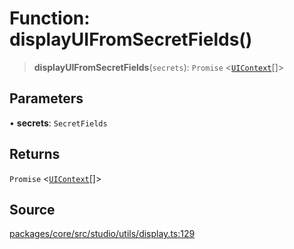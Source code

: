 # Function: displayUIFromSecretFields()

> **displayUIFromSecretFields**(`secrets`): `Promise` \<[`UIContext`](../../../ui/type-aliases/UIContext.md)[]\>

## Parameters

• **secrets**: `SecretFields`

## Returns

`Promise` \<[`UIContext`](../../../ui/type-aliases/UIContext.md)[]\>

## Source

[packages/core/src/studio/utils/display.ts:129](https://github.com/VictorS67/encre/blob/42c3bddca4be2d23ad959c1c99381eefbf43789c/packages/core/src/studio/utils/display.ts#L129)
